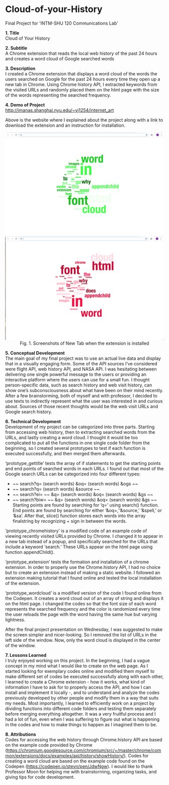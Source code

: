 # Cloud-of-your-History
Final Project for 'INTM-SHU 120 Communications Lab'

**1.	Title** <br/>
Cloud of Your History

**2. Subtitle** <br/>
A Chrome extension that reads the local web history of the past 24 hours and creates a word cloud of Google searched words

**3. Description** <br/>
I created a Chrome extension that displays a word cloud of the words the users searched on Google for the past 24 hours every time they open up a new tab in Chrome. Using Chrome history API, I extracted keywords from the visited URLs and randomly placed them on the html page with the size of the words representing the searched frequency.

**4. Demo of Project** <br/>
http://imanas.shanghai.nyu.edu/~yj1254/internet_art

Above is the website where I explained about the project along with a link to download the extension and an instruction for installation.

<p align="center">
<img src="img/screenshot1.png"><br/>
<img src="img/screenshot2.png"><br/>
Fig. 1. Screenshots of New Tab when the extension is installed</p>

**5. Conceptual Development** <br/>
The main goal of my final project was to use an actual live data and display that in a visually engaging form. Some of the API sources I’ve considered were flight API, web history API, and NASA API. I was hesitating between delivering one single powerful message to the users or providing an interactive platform where the users can use for a small fun. I thought person-specific data, such as search history and web visit history, can show one’s subconsciousness about what have been on their mind recently. After a few brainstorming, both of myself and with professor, I decided to use texts to indirectly represent what the user was interested in and curious about. Sources of those recent thoughts would be the web visit URLs and Google search history.

**6. Technical Development** <br/>
Development of my project can be categorized into three parts. Starting from accessing web history, then to extracting searched words from the URLs, and lastly creating a word cloud. I thought it would be too complicated to put all the functions in one single code folder from the beginning, so I created several prototypes to test if each function is executed successfully, and then merged them afterwards.

‘prototype_gettitle’ tests the array of if statements to get the starting points and end points of searched words in each URLs. I found out that most of the Google search URLs can be categorized into four different types: 
-	~~ search?q= (search words) &oq= (search words) &ogs ~~
-	~~ search?q= (search words) &source ~~
-	~~ search?ei= ~~ &q= (search words) &oq= (search words) &gs ~~
-	~~ search?biw= ~~ &q= (search words) &oq= (search words) &gs ~~
Starting points are found by searching for ‘q=’ using search() function. End points are found by searching for either ‘&oq=,’‘&source,’ ‘&spell,’ or ‘&sa’. After that, slice() function stores each words into the array finalstring by recognizing + sign in between the words.

‘prototype_chromehistory’ is a modified code of an example code of viewing recently visited URLs provided by Chrome. I changed it to appear in a new tab instead of a popup, and specifically searched for the URLs that include a keyword ‘search.’ These URLs appear on the html page using function appendChild(). 

‘prototype_extension’ tests the formation and installation of a chrome extension. In order to properly use the Chrome.history API, I had no choice but to create an extension instead of making a static website. I followed an extension making tutorial that I found online and tested the local installation of the extension.

‘prototype_wordcloud’ is a modified version of the code I found online from the Codepen. It creates a word cloud out of an array of string and displays it on the html page. I changed the codes so that the font size of each word represents the searched frequency and the color is randomized every time the user reloads the page with the word having the same hue but varying lightness.

After the final project presentation on Wednesday, I was suggested to make the screen simpler and nicer-looking. So I removed the list of URLs in the left side of the window. Now, only the word cloud is displayed in the center of the window. 

**7.	Lessons Learned** <br/>
I truly enjoyed working on this project. In the beginning, I had a vague concept in my mind what I would like to create on the web page. As I started looking for exemplary codes online and modified them myself to make different set of codes be executed successfully along with each other, I learned to create a Chrome extension - how it works, what kind of information I have to ask for to properly access the API, and how I can install and implement it locally -, and to understand and analyze the codes previously developed by other people and modify them in a way that suits my needs. Most importantly, I learned to efficiently work on a project by dividing functions into different code folders and testing them separately before merging everything altogether. It was a very fruitful process and I had a lot of fun, even when I was suffering to figure out what is happening in the codes and how to make things to happen as I imagined them to be.

**8. Attributions** <br/>
Codes for accessing the web history through Chrome.history API are based on the example code provided by Chrome (https://chromium.googlesource.com/chromium/src/+/master/chrome/common/extensions/docs/examples/api/history/showHistory/). Codes for creating a word cloud are based on the example code found on the Codepen (https://codepen.io/stevn/pen/JdwNgw). I would like to thank Professor Moon for helping me with brainstorming, organizing tasks, and giving tips for code development.
